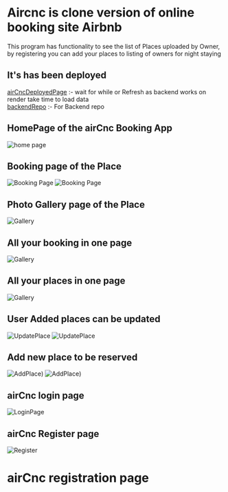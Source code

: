 # Aircnc is clone version of online booking site Airbnb
  This program has functionality to see the list of Places uploaded by Owner, by registering you can add your places to listing of owners for night staying

## It's has been deployed 
<a href="https://ashishlal07.github.io/aircnc_client" target="_blank">airCncDeployedPage</a>  :- wait for while or Refresh as backend works on render take time to load data
<br/>
<a href="https://github.com/AshishLal07/aircnc_backend" target="_blank">backendRepo</a> :- For Backend repo 
    
    

## HomePage of the airCnc Booking App
![home page](public/HomePage.png)

## Booking page of the Place
![Booking Page](public/bookingPlace.png)
![Booking Page](public/bookingPlace(1).png)

## Photo Gallery page of the Place
![Gallery](public/photoGallery.png)

## All your booking in one page
![Gallery](public/reservedPlaces.png)

## All your places in one page
![Gallery](public/YourPlace.png)

## User Added places can be updated

![UpdatePlace](public/UpdatePlace.png)
![UpdatePlace](public/UpdatePlace(1).png)

## Add new place to be reserved

![AddPlace](public/Addplace.png))
![AddPlace](public/Addplace(1).png))

## airCnc login page
![LoginPage](public/Login.png)

## airCnc Register page
![Register](public/Register.png)

# airCnc registration page
